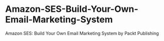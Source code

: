 # Amazon-SES-Build-Your-Own-Email-Marketing-System
Amazon SES: Build Your Own Email Marketing System by Packt Publishing
